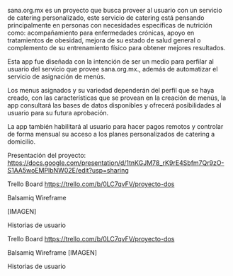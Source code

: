 sana.org.mx es un proyecto que busca proveer al usuario con un servicio de catering personalizado, este servicio de catering está pensando principalmente en personas con necesidades específicas de nutrición como:  acompañamiento para enfermedades crónicas, apoyo en tratamientos de obesidad, mejora de su estado de salud general o complemento de su entrenamiento físico para obtener mejores resultados.

Esta app fue diseñada con la intención de ser un medio para perfilar al usuario del servicio que provee sana.org.mx., además de automatizar el servicio de asignación de menús.

Los menus asignados y su variedad dependerán del perfil que se haya creado, con las características que se provean en la creación de menús, la app consultará las bases de datos disponibles y ofrecerá posibilidades al usuario para su futura aprobación.

La app también habilitará al usuario para hacer pagos remotos y controlar de forma mensual su acceso a los planes personalizados de catering a domicilio.

Presentación del proyecto: https://docs.google.com/presentation/d/1tnKGJM78_rK9rE4Sbfm7Qr9zO-S1AA5woEMPlbNW02E/edit?usp=sharing

Trello Board
https://trello.com/b/0LC7qvFV/proyecto-dos

Balsamiq Wireframe

[IMAGEN]


Historias de usuario


Trello Board
https://trello.com/b/0LC7qvFV/proyecto-dos

Balsamiq Wireframe
[IMAGEN]

Historias de usuario
